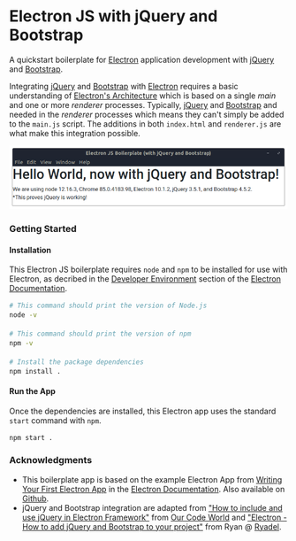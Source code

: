# Electron JS with jQuery and Bootstrap

A quickstart boilerplate for [Electron](https://www.electronjs.org/) application development with [jQuery](https://jquery.com/) and [Bootstrap](https://getbootstrap.com/).

Integrating [jQuery](https://jquery.com/) and [Bootstrap](https://getbootstrap.com/) with [Electron](https://www.electronjs.org/) requires a basic understanding of [Electron's Architecture](https://www.electronjs.org/docs/tutorial/application-architecture) which is based on a single _main_ and one or more _renderer_ processes. Typically, [jQuery](https://jquery.com/) and [Bootstrap](https://getbootstrap.com/) and needed in the _renderer_ processes which means they can't simply be added to the `main.js` script. The additions in both `index.html` and `renderer.js` are what make this integration possible.

![Electon with jQuery and Bootstrap App Demo](images/Electron_with_jQuery_and_Bootstrap.png)

### Getting Started

#### Installation

This Electron JS boilerplate requires `node` and `npm` to be installed for use with Electron, as decribed in the [Developer Environment](https://www.electronjs.org/docs/tutorial/development-environment) section of the [Electron Documentation](https://www.electronjs.org/docs).


```sh
# This command should print the version of Node.js
node -v

# This command should print the version of npm
npm -v

# Install the package dependencies
npm install .
```

#### Run the App

Once the dependencies are installed, this Electron app uses the standard `start` command with `npm`.

```sh
npm start .
```

### Acknowledgments

* This boilerplate app is based on the example Electron App from [Writing Your First Electron App](https://www.electronjs.org/docs/tutorial/first-app) in the [Electron Documentation](https://www.electronjs.org/docs). Also available on [Github](https://github.com/electron/electron-quick-start).
* jQuery and Bootstrap integration are adapted from ["How to include and use jQuery in Electron Framework"](https://ourcodeworld.com/articles/read/202/how-to-include-and-use-jquery-in-electron-framework) from [Our Code World](https://ourcodeworld.com/) and ["Electron - How to add jQuery and Bootstrap to your project"](https://www.ryadel.com/en/electron-jquery-bootstrap-project-add-npm/) from Ryan @ [Ryadel](https://www.ryadel.com/en/).